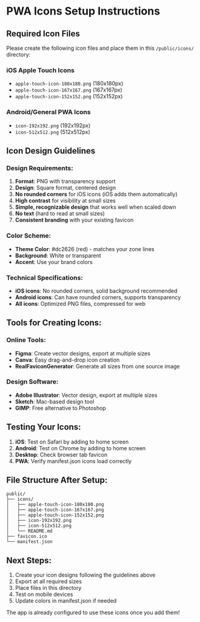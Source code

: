 # PWA Icons Setup Instructions

## Required Icon Files

Please create the following icon files and place them in this `/public/icons/` directory:

### iOS Apple Touch Icons
- `apple-touch-icon-180x180.png` (180x180px)
- `apple-touch-icon-167x167.png` (167x167px) 
- `apple-touch-icon-152x152.png` (152x152px)

### Android/General PWA Icons
- `icon-192x192.png` (192x192px)
- `icon-512x512.png` (512x512px)

## Icon Design Guidelines

### Design Requirements:
1. **Format**: PNG with transparency support
2. **Design**: Square format, centered design
3. **No rounded corners** for iOS icons (iOS adds them automatically)
4. **High contrast** for visibility at small sizes
5. **Simple, recognizable design** that works well when scaled down
6. **No text** (hard to read at small sizes)
7. **Consistent branding** with your existing favicon

### Color Scheme:
- **Theme Color**: #dc2626 (red) - matches your zone lines
- **Background**: White or transparent
- **Accent**: Use your brand colors

### Technical Specifications:
- **iOS icons**: No rounded corners, solid background recommended
- **Android icons**: Can have rounded corners, supports transparency
- **All icons**: Optimized PNG files, compressed for web

## Tools for Creating Icons:

### Online Tools:
- **Figma**: Create vector designs, export at multiple sizes
- **Canva**: Easy drag-and-drop icon creation
- **RealFaviconGenerator**: Generate all sizes from one source image

### Design Software:
- **Adobe Illustrator**: Vector design, export at multiple sizes
- **Sketch**: Mac-based design tool
- **GIMP**: Free alternative to Photoshop

## Testing Your Icons:

1. **iOS**: Test on Safari by adding to home screen
2. **Android**: Test on Chrome by adding to home screen
3. **Desktop**: Check browser tab favicon
4. **PWA**: Verify manifest.json icons load correctly

## File Structure After Setup:
```
public/
├── icons/
│   ├── apple-touch-icon-180x180.png
│   ├── apple-touch-icon-167x167.png
│   ├── apple-touch-icon-152x152.png
│   ├── icon-192x192.png
│   ├── icon-512x512.png
│   └── README.md
├── favicon.ico
└── manifest.json
```

## Next Steps:
1. Create your icon designs following the guidelines above
2. Export at all required sizes
3. Place files in this directory
4. Test on mobile devices
5. Update colors in manifest.json if needed

The app is already configured to use these icons once you add them!
